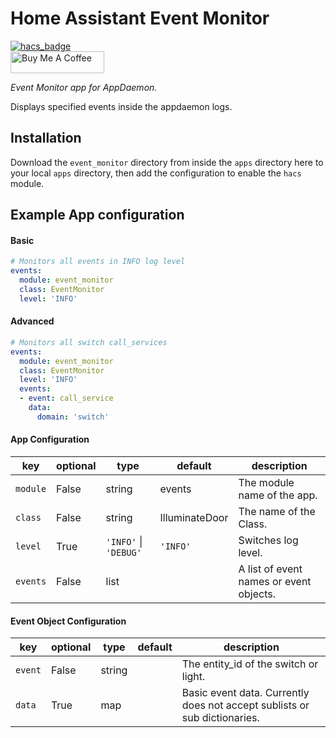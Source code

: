 # Home Assistant Event Monitor

[![hacs_badge](https://img.shields.io/badge/HACS-Default-orange.svg?style=for-the-badge)](https://github.com/custom-components/hacs)
<br><a href="https://www.buymeacoffee.com/Petro31" target="_blank"><img src="https://cdn.buymeacoffee.com/buttons/default-black.png" width="150px" height="35px" alt="Buy Me A Coffee" style="height: 35px !important;width: 150px !important;" ></a>

_Event Monitor app for AppDaemon._

Displays specified events inside the appdaemon logs.

## Installation

Download the `event_monitor` directory from inside the `apps` directory here to your local `apps` directory, then add the configuration to enable the `hacs` module.

## Example App configuration

#### Basic
```yaml
# Monitors all events in INFO log level
events:
  module: event_monitor
  class: EventMonitor
  level: 'INFO'
```

#### Advanced
```yaml
# Monitors all switch call_services
events:
  module: event_monitor
  class: EventMonitor
  level: 'INFO'
  events:
  - event: call_service
    data:
      domain: 'switch'
```

#### App Configuration
key | optional | type | default | description
-- | -- | -- | -- | --
`module` | False | string | events | The module name of the app.
`class` | False | string | IlluminateDoor | The name of the Class.
`level` | True | `'INFO'` &#124; `'DEBUG'` | `'INFO'` | Switches log level.
`events` | False | list | | A list of event names or event objects.

#### Event Object Configuration
key | optional | type | default | description
-- | -- | -- | -- | --
`event` | False | string | | The entity_id of the switch or light.
`data` | True | map | | Basic event data.  Currently does not accept sublists or sub dictionaries.
